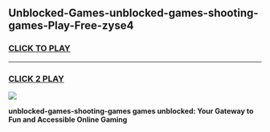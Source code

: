 
## Unblocked-Games-unblocked-games-shooting-games-Play-Free-zyse4
<h3>
<a href="https://premium76.site?title=unblocked-games-shooting-games&ref=15A">CLICK TO PLAY</a></h3>
<hr>

<h3>
<a href="https://premium76.site?title=unblocked-games-shooting-games&ref=15A">CLICK 2 PLAY</a>
  
</h3>

<a href="https://premium76.site?title=unblocked-games-shooting-games&ref=15A"><img src="https://clearcache.store/games.png"></a>


**unblocked-games-shooting-games games unblocked: Your Gateway to Fun and Accessible Online Gaming**
